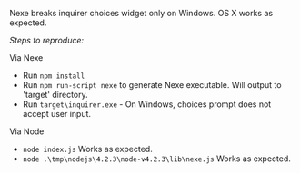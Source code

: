 Nexe breaks inquirer choices widget only on Windows.  OS X works as expected.

*Steps to reproduce:*

Via Nexe
* Run ```npm install```
* Run ```npm run-script nexe``` to generate Nexe executable.  Will output to 'target' directory.
* Run ```target\inquirer.exe``` - On Windows, choices prompt does not accept user input.

Via Node
* ```node index.js``` Works as expected.
* ```node .\tmp\nodejs\4.2.3\node-v4.2.3\lib\nexe.js``` Works as expected.
